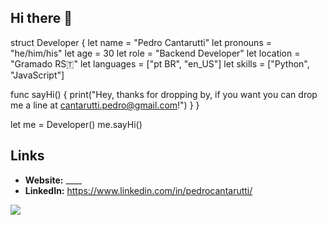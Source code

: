 ## Hi there 👋

struct Developer {
  let name = "Pedro Cantarutti"
  let pronouns = "he/him/his"
  let age = 30
  let role = "Backend Developer"
  let location = "Gramado RS🇹"
  let languages = ["pt BR", "en_US"]
  let skills = ["Python", "JavaScript"]
  
  func sayHi() {
    print("Hey, thanks for dropping by, if you want you can drop me a line at cantarutti.pedro@gmail.com!")
  }
}

let me = Developer()
me.sayHi()



## Links

- **Website:** ____
- **LinkedIn:** https://www.linkedin.com/in/pedrocantarutti/

<div>
  <img heigth="180em" src="https://github-readme-stats.vercel.app/api/top-langs/?username=pedrocantarutti&layout=compact&langs_count=16"/> 
 </div>

